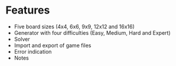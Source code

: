 Features
========

- Five board sizes (4x4, 6x6, 9x9, 12x12 and 16x16)
- Generator with four difficulties (Easy, Medium, Hard and Expert)
- Solver
- Import and export of game files
- Error indication
- Notes